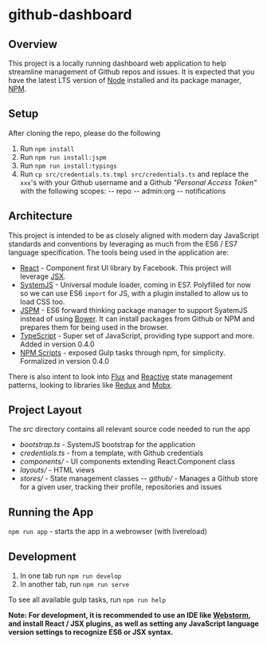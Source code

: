 # github-dashboard

## Overview
This project is a locally running dashboard web application to help streamline management of Github repos and issues.
It is expected that you have the latest LTS version of [Node][] installed and its package manager, [NPM][].

[Node]: https://nodejs.org/
[NPM]: https://www.npmjs.com/

## Setup
After cloning the repo, please do the following

1. Run `npm install`
2. Run `npm run install:jspm`
3. Run `npm run install:typings`
4. Run `cp src/credentials.ts.tmpl src/credentials.ts` and replace the `xxx`'s with your Github username and a Github
_"Personal Access Token"_ with the following scopes:
-- repo
-- admin:org
-- notifications

## Architecture
This project is intended to be as closely aligned with modern day JavaScript standards and conventions by leveraging as
much from the ES6 / ES7 language specification.  The tools being used in the application are:

- [React][] - Component first UI library by Facebook.  This project will leverage [JSX].
- [SystemJS][] - Universal module loader, coming in ES7.  Polyfilled for now so we can use ES6 `import` for JS, with
a plugin installed to allow us to load CSS too.
- [JSPM] - ES6 forward thinking package manager to support SyatemJS instead of using [Bower][].  It can install packages
from Github or NPM and prepares them for being used in the browser.
- [TypeScript] - Super set of JavaScript, providing type support and more.  Added in version 0.4.0
- [NPM Scripts] - exposed Gulp tasks through npm, for simplicity.  Formalized in version 0.4.0

There is also intent to look into [Flux] and [Reactive] state management patterns, looking to libraries like [Redux]
and [Mobx].

[React]: https://facebook.github.io/react/
[JSX]: https://facebook.github.io/react/docs/jsx-in-depth.html
[SystemJS]: https://github.com/systemjs/systemjs
[JSPM]: http://jspm.io/
[Bower]: http://bower.io/
[Flux]: https://facebook.github.io/flux/
[Reactive]: https://github.com/Reactive-Extensions/RxJS
[Redux]: https://github.com/reactjs/redux
[Mobx]: https://github.com/mobxjs/mobx
[TypeScript]: https://www.typescriptlang.org/
[NPM Scripts]: https://docs.npmjs.com/misc/scripts

## Project Layout
The _src_ directory contains all relevant source code needed to run the app
- _bootstrap.ts_ - SystemJS bootstrap for the application
- _credentials.ts_ - from a template, with Github credentials
- _components/_ - UI components extending React.Component class
- _layouts/_ - HTML views
- _stores/_ - State management classes
-- _github/_ - Manages a Github store for a given user, tracking their profile, repositories and issues

## Running the App
`npm run app` - starts the app in a webrowser (with livereload)

## Development
1. In one tab run `npm run develop`
2. In another tab, run `npm run serve`

To see all available gulp tasks, run `npm run help`

**Note: For development, it is recommended to use an IDE like [Webstorm][], and install React / JSX plugins, as well
as setting any JavaScript language version settings to recognize ES6 or JSX syntax.**

[Webstorm]: https://www.jetbrains.com/webstorm/